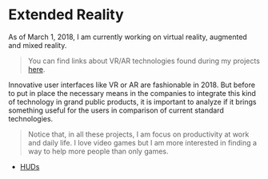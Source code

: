 # Extended Reality

As of March 1, 2018, I am currently working on virtual reality, augmented and mixed reality.

> You can find links about VR/AR technologies found during my projects [here](technologies.md).

Innovative user interfaces like VR or AR are fashionable in 2018. But before to put in place
the necessary means in the companies to integrate this kind of technology in grand public products,
it is important to analyze if it brings something useful for the users in comparison of
current standard technologies.

> Notice that, in all these projects, I am focus on productivity at work and daily life. I love video
games but I am more interested in finding a way to help more people than only games.

* [HUDs](huds/REAME.md)
